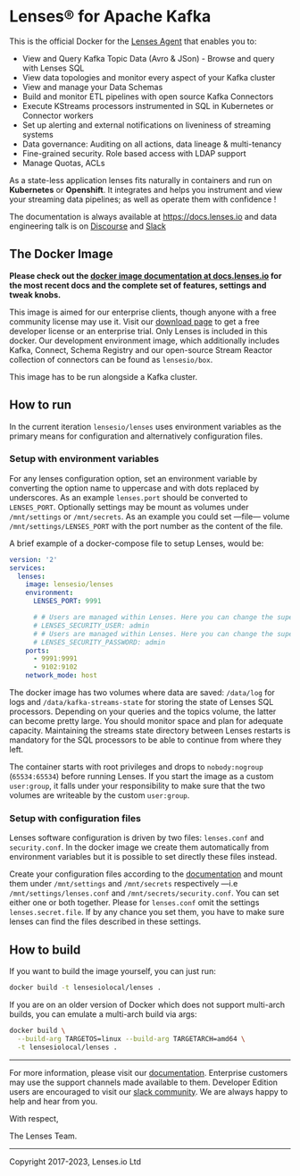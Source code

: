 # Lenses® for Apache Kafka

This is the official Docker for the [Lenses Agent](https://lenses.io/product) that
enables you to:

* View and Query Kafka Topic Data (Avro & JSon) - Browse and query with Lenses
  SQL
* View data topologies and monitor every aspect of your Kafka cluster
* View and manage your Data Schemas
* Build and monitor ETL pipelines with open source Kafka Connectors
* Execute KStreams processors instrumented in SQL in Kubernetes or Connector
  workers
* Set up alerting and external notifications on liveniness of streaming systems
* Data governance: Auditing on all actions, data lineage & multi-tenancy
* Fine-grained security. Role based access with LDAP support
* Manage Quotas, ACLs

As a state-less application lenses fits naturally in containers and run on
**Kubernetes** or **Openshift**. It integrates and helps you instrument and view
your streaming data pipelines; as well as operate them with confidence !

The documentation is always available at https://docs.lenses.io and data
engineering talk is on [Discourse](https://ask.lenses.io) and [Slack](https://launchpass.com/landoop-community)

## The Docker Image

**Please check out the
[docker image documentation at docs.lenses.io](https://docs.lenses.io/latest/deployment/installation/docker)
for the most recent docs and the complete set of features, settings and tweak
knobs.**


This image is aimed for our enterprise clients, though anyone with a free
community license may use it. Visit
our [download page](https://lenses.io/community-edition/) to get a free developer
license or an enterprise trial.  Only Lenses is included in this docker. Our
development environment image, which additionally includes Kafka, Connect,
Schema Registry and our open-source Stream Reactor collection of connectors can
be found as `lensesio/box`.

This image has to be run alongside a Kafka cluster.


## How to run

In the current iteration `lensesio/lenses` uses environment variables as the
primary means for configuration and alternatively configuration files.

### Setup with environment variables

For any lenses configuration option, set an environment variable by converting
the option name to uppercase and with dots replaced by underscores. As an
example `lenses.port` should be converted to `LENSES_PORT`. Optionally settings
may be mount as volumes under `/mnt/settings` or `/mnt/secrets`. As an example
you could set —file— volume `/mnt/settings/LENSES_PORT` with the port number as
the content of the file.

A brief example of a docker-compose file to setup Lenses, would be:

```yaml
version: '2'
services:
  lenses:
    image: lensesio/lenses
    environment:
      LENSES_PORT: 9991

      # # Users are managed within Lenses. Here you can change the superuser username:
      # LENSES_SECURITY_USER: admin
      # # Users are managed within Lenses. Here you can change the superuser password:
      # LENSES_SECURITY_PASSWORD: admin
    ports:
      - 9991:9991
      - 9102:9102
    network_mode: host
```

The docker image has two volumes where data are saved: `/data/log` for logs and
`/data/kafka-streams-state` for storing the state of Lenses SQL
processors. Depending on your queries and the topics volume, the latter can
become pretty large. You should monitor space and plan for adequate
capacity. Maintaining the streams state directory between Lenses restarts is
mandatory for the SQL processors to be able to continue from where they left.

The container starts with root privileges and drops to `nobody:nogroup`
(`65534:65534`) before running Lenses. If you start the image as a custom
`user:group`, it falls under your responsibility to make sure that the two
volumes are writeable by the custom `user:group`.

### Setup with configuration files

Lenses software configuration is driven by two files: `lenses.conf` and
`security.conf`. In the docker image we create them automatically from
environment variables but it is possible to set directly these files instead.

Create your configuration files according to
the
[documentation](https://docs.lenses.io/current/installation/configuration/) and
mount them under `/mnt/settings` and `/mnt/secrets` respectively —i.e
`/mnt/settings/lenses.conf` and `/mnt/secrets/security.conf`. You can set either
one or both together. Please for `lenses.conf` omit the settings
`lenses.secret.file`. If by any chance you set them,
you have to make sure lenses can find the files described in these settings.

## How to build

If you want to build the image yourself, you can just run:

```bash
docker build -t lensesiolocal/lenses .
```

If you are on an older version of Docker which does not support multi-arch
builds, you can emulate a multi-arch build via args:

```bash
docker build \
  --build-arg TARGETOS=linux --build-arg TARGETARCH=amd64 \
  -t lensesiolocal/lenses .
```


---

For more information, please visit
our [documentation](https://docs.lenses.io/). Enterprise customers may use the
support channels made available to them. Developer Edition users are encouraged
to visit our [slack community](https://launchpass.com/landoop-community). We are
always happy to help and hear from you.

With respect,

The Lenses Team.

---

Copyright 2017-2023, Lenses.io Ltd
